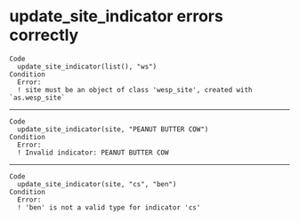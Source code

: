# update_site_indicator errors correctly

    Code
      update_site_indicator(list(), "ws")
    Condition
      Error:
      ! site must be an object of class 'wesp_site', created with `as.wesp_site`

---

    Code
      update_site_indicator(site, "PEANUT BUTTER COW")
    Condition
      Error:
      ! Invalid indicator: PEANUT BUTTER COW

---

    Code
      update_site_indicator(site, "cs", "ben")
    Condition
      Error:
      ! 'ben' is not a valid type for indicator 'cs'

